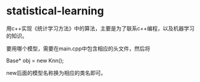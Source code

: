 # statistical-learning
用c++实现《统计学习方法》中的算法，主要是为了联系c++编程，以及机器学习的知识。

要用哪个模型，需要在main.cpp中包含相应的头文件，然后将

Base* obj = new Knn();

new后面的模型名称换为相应的类名即可。
